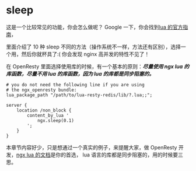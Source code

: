 # sleep

这是一个比较常见的功能，你会怎么做呢？ Google 一下，你会找到[lua 的官方指南](http://lua-users.org/wiki/SleepFunction)，

里面介绍了 10 种 sleep 不同的方法（操作系统不一样，方法还有区别），选择一个用，然后你就杯具了:( 你会发现 nginx 高并发的特性不见了！

在 OpenResty 里面选择使用库的时候，有一个基本的原则：***尽量使用 ngx lua 的库函数，尽量不用 lua 的库函数，因为 lua 的库都是同步阻塞的。***

```
# you do not need the following line if you are using
# the ngx_openresty bundle:
lua_package_path "/path/to/lua-resty-redis/lib/?.lua;;";

server {
    location /non_block {
        content_by_lua '
            ngx.sleep(0.1)
        ';
    }
}
```

本章节内容好少，只是想通过一个真实的例子，来提醒大家，做 OpenResty 开发，[ngx lua 的文档](http://wiki.nginx.org/HttpLuaModule)是你的首选， lua 语言的库都是同步阻塞的，用的时候要三思。
